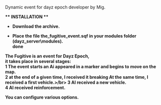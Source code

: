 Dynamic event for dayz epoch developer by Mig.</br>

<b>** INSTALLATION **</br>
  - Download the archive.</br>
  
  - Place the file the_fugitive_event.sqf in your modules folder (dayz_server\modules).</br>
   done
   
   The Fugitive is an event for Dayz Epoch,</br> 
   it takes place in several stages:</br>
   1 The event starts an Ai appeared in a marker and begins to move on the map.</br>
   2 at the end of a given time, I received it breaking At the same time, I received a first vehicle.>/br>
   3 AI received a new vehicle.</br>
   4 AI received reinforcement.
   
  You can configure various options.
